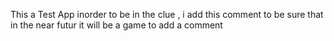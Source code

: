 This a Test App
inorder to be in the clue , i add this comment to be sure that in the near futur it will be a game to add a comment   